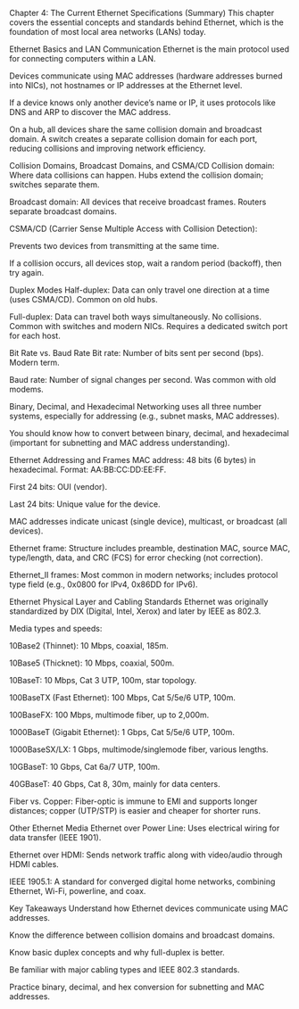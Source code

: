Chapter 4: The Current Ethernet Specifications (Summary)
This chapter covers the essential concepts and standards behind Ethernet, which is the foundation of most local area networks (LANs) today.

Ethernet Basics and LAN Communication
Ethernet is the main protocol used for connecting computers within a LAN.

Devices communicate using MAC addresses (hardware addresses burned into NICs), not hostnames or IP addresses at the Ethernet level.

If a device knows only another device’s name or IP, it uses protocols like DNS and ARP to discover the MAC address.

On a hub, all devices share the same collision domain and broadcast domain. A switch creates a separate collision domain for each port, reducing collisions and improving network efficiency.

Collision Domains, Broadcast Domains, and CSMA/CD
Collision domain: Where data collisions can happen. Hubs extend the collision domain; switches separate them.

Broadcast domain: All devices that receive broadcast frames. Routers separate broadcast domains.

CSMA/CD (Carrier Sense Multiple Access with Collision Detection):

Prevents two devices from transmitting at the same time.

If a collision occurs, all devices stop, wait a random period (backoff), then try again.

Duplex Modes
Half-duplex: Data can only travel one direction at a time (uses CSMA/CD). Common on old hubs.

Full-duplex: Data can travel both ways simultaneously. No collisions. Common with switches and modern NICs. Requires a dedicated switch port for each host.

Bit Rate vs. Baud Rate
Bit rate: Number of bits sent per second (bps). Modern term.

Baud rate: Number of signal changes per second. Was common with old modems.

Binary, Decimal, and Hexadecimal
Networking uses all three number systems, especially for addressing (e.g., subnet masks, MAC addresses).

You should know how to convert between binary, decimal, and hexadecimal (important for subnetting and MAC address understanding).

Ethernet Addressing and Frames
MAC address: 48 bits (6 bytes) in hexadecimal. Format: AA:BB:CC:DD:EE:FF.

First 24 bits: OUI (vendor).

Last 24 bits: Unique value for the device.

MAC addresses indicate unicast (single device), multicast, or broadcast (all devices).

Ethernet frame: Structure includes preamble, destination MAC, source MAC, type/length, data, and CRC (FCS) for error checking (not correction).

Ethernet_II frames: Most common in modern networks; includes protocol type field (e.g., 0x0800 for IPv4, 0x86DD for IPv6).

Ethernet Physical Layer and Cabling Standards
Ethernet was originally standardized by DIX (Digital, Intel, Xerox) and later by IEEE as 802.3.

Media types and speeds:

10Base2 (Thinnet): 10 Mbps, coaxial, 185m.

10Base5 (Thicknet): 10 Mbps, coaxial, 500m.

10BaseT: 10 Mbps, Cat 3 UTP, 100m, star topology.

100BaseTX (Fast Ethernet): 100 Mbps, Cat 5/5e/6 UTP, 100m.

100BaseFX: 100 Mbps, multimode fiber, up to 2,000m.

1000BaseT (Gigabit Ethernet): 1 Gbps, Cat 5/5e/6 UTP, 100m.

1000BaseSX/LX: 1 Gbps, multimode/singlemode fiber, various lengths.

10GBaseT: 10 Gbps, Cat 6a/7 UTP, 100m.

40GBaseT: 40 Gbps, Cat 8, 30m, mainly for data centers.

Fiber vs. Copper: Fiber-optic is immune to EMI and supports longer distances; copper (UTP/STP) is easier and cheaper for shorter runs.

Other Ethernet Media
Ethernet over Power Line: Uses electrical wiring for data transfer (IEEE 1901).

Ethernet over HDMI: Sends network traffic along with video/audio through HDMI cables.

IEEE 1905.1: A standard for converged digital home networks, combining Ethernet, Wi-Fi, powerline, and coax.

Key Takeaways
Understand how Ethernet devices communicate using MAC addresses.

Know the difference between collision domains and broadcast domains.

Know basic duplex concepts and why full-duplex is better.

Be familiar with major cabling types and IEEE 802.3 standards.

Practice binary, decimal, and hex conversion for subnetting and MAC addresses.

